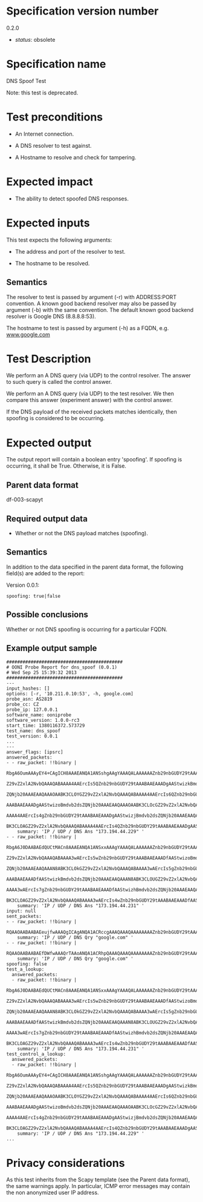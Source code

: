 # Specification version number

0.2.0

* _status_: obsolete

# Specification name

DNS Spoof Test

Note: this test is deprecated.

# Test preconditions

  * An Internet connection.

  * A DNS resolver to test against.

  * A Hostname to resolve and check for tampering.

# Expected impact

  * The ability to detect spoofed DNS responses.

# Expected inputs

This test expects the following arguments:

  * The address and port of the resolver to test.

  * The hostname to be resolved.

## Semantics

The resolver to test is passed by argument (-r) with ADDRESS:PORT convention.
A known good backend resolver may also be passed by argument (-b) with the
same convention.  The default known good backend resolver is Google DNS
(8.8.8.8:53).

The hostname to test is passed by argument (-h) as a FQDN, e.g.
www.google.com

# Test Description

We perform an A DNS query (via UDP) to the control resolver. The answer to
such query is called the control answer.

We perform an A DNS query (via UDP) to the test resolver. We then compare
this answer (experiment answer) with the control answer.

If the DNS payload of the received packets matches identically, then spoofing
is considered to be occurring.

# Expected output

The output report will contain a boolean entry 'spoofing'.  If spoofing is
occurring, it shall be True. Otherwise, it is False.

## Parent data format

df-003-scapyt

## Required output data

  * Whether or not the DNS payload matches (spoofing).

## Semantics

In addition to the data specified in the parent data format, the following
field(s) are added to the report:

Version 0.0.1:

    spoofing: true|false

## Possible conclusions

Whether or not DNS spoofing is occurring for a particular FQDN.

## Example output sample

```
###########################################
# OONI Probe Report for dns_spoof (0.0.1)
# Wed Sep 25 15:39:32 2013
###########################################
---
input_hashes: []
options: [-r, '10.211.0.10:53', -h, google.com]
probe_asn: AS2819
probe_cc: CZ
probe_ip: 127.0.0.1
software_name: ooniprobe
software_version: 1.0.0-rc3
start_time: 1380116372.573729
test_name: dns_spoof
test_version: 0.0.1
...
---
answer_flags: [ipsrc]
answered_packets:
- - raw_packet: !!binary |
      RbgA6OumAAAyEY4+CAgICH8AAAEANQA1ANSshgAAgYAAAQALAAAAAAZnb29nbGUDY29tAAABAAEG
      Z29vZ2xlA2NvbQAAAQABAAAA4AAErcIs5QZnb29nbGUDY29tAAABAAEAAADgAAStwizkBmdvb2ds
      ZQNjb20AAAEAAQAAAOAABK3CLOYGZ29vZ2xlA2NvbQAAAQABAAAA4AAErcIs6QZnb29nbGUDY29t
      AAABAAEAAADgAAStwizoBmdvb2dsZQNjb20AAAEAAQAAAOAABK3CLOcGZ29vZ2xlA2NvbQAAAQAB
      AAAA4AAErcIs4gZnb29nbGUDY29tAAABAAEAAADgAAStwizjBmdvb2dsZQNjb20AAAEAAQAAAOAA
      BK3CLOAGZ29vZ2xlA2NvbQAAAQABAAAA4AAErcIs4QZnb29nbGUDY29tAAABAAEAAADgAAStwizu
    summary: 'IP / UDP / DNS Ans "173.194.44.229" '
- - raw_packet: !!binary |
      RbgA6J0DAABAEdQUCtMACn8AAAEANQA1ANSxxAAAgYAAAQALAAAAAAZnb29nbGUDY29tAAABAAEG
      Z29vZ2xlA2NvbQAAAQABAAAA3wAErcIs5wZnb29nbGUDY29tAAABAAEAAADfAAStwizoBmdvb2ds
      ZQNjb20AAAEAAQAAAN8ABK3CLOkGZ29vZ2xlA2NvbQAAAQABAAAA3wAErcIs5gZnb29nbGUDY29t
      AAABAAEAAADfAAStwizkBmdvb2dsZQNjb20AAAEAAQAAAN8ABK3CLOUGZ29vZ2xlA2NvbQAAAQAB
      AAAA3wAErcIs7gZnb29nbGUDY29tAAABAAEAAADfAAStwizhBmdvb2dsZQNjb20AAAEAAQAAAN8A
      BK3CLOAGZ29vZ2xlA2NvbQAAAQABAAAA3wAErcIs4wZnb29nbGUDY29tAAABAAEAAADfAAStwizi
    summary: 'IP / UDP / DNS Ans "173.194.44.231" '
input: null
sent_packets:
- - raw_packet: !!binary |
      RQAAOAABAABAEeujfwAAAQgICAgANQA1ACRccgAAAQAAAQAAAAAAAAZnb29nbGUDY29tAAABAAE=
    summary: 'IP / UDP / DNS Qry "google.com" '
- - raw_packet: !!binary |
      RQAAOAABAABAEfDWfwAAAQrTAAoANQA1ACRhpQAAAQAAAQAAAAAAAAZnb29nbGUDY29tAAABAAE=
    summary: 'IP / UDP / DNS Qry "google.com" '
spoofing: false
test_a_lookup:
  answered_packets:
  - raw_packet: !!binary |
      RbgA6J0DAABAEdQUCtMACn8AAAEANQA1ANSxxAAAgYAAAQALAAAAAAZnb29nbGUDY29tAAABAAEG
      Z29vZ2xlA2NvbQAAAQABAAAA3wAErcIs5wZnb29nbGUDY29tAAABAAEAAADfAAStwizoBmdvb2ds
      ZQNjb20AAAEAAQAAAN8ABK3CLOkGZ29vZ2xlA2NvbQAAAQABAAAA3wAErcIs5gZnb29nbGUDY29t
      AAABAAEAAADfAAStwizkBmdvb2dsZQNjb20AAAEAAQAAAN8ABK3CLOUGZ29vZ2xlA2NvbQAAAQAB
      AAAA3wAErcIs7gZnb29nbGUDY29tAAABAAEAAADfAAStwizhBmdvb2dsZQNjb20AAAEAAQAAAN8A
      BK3CLOAGZ29vZ2xlA2NvbQAAAQABAAAA3wAErcIs4wZnb29nbGUDY29tAAABAAEAAADfAAStwizi
    summary: 'IP / UDP / DNS Ans "173.194.44.231" '
test_control_a_lookup:
  answered_packets:
  - raw_packet: !!binary |
      RbgA6OumAAAyEY4+CAgICH8AAAEANQA1ANSshgAAgYAAAQALAAAAAAZnb29nbGUDY29tAAABAAEG
      Z29vZ2xlA2NvbQAAAQABAAAA4AAErcIs5QZnb29nbGUDY29tAAABAAEAAADgAAStwizkBmdvb2ds
      ZQNjb20AAAEAAQAAAOAABK3CLOYGZ29vZ2xlA2NvbQAAAQABAAAA4AAErcIs6QZnb29nbGUDY29t
      AAABAAEAAADgAAStwizoBmdvb2dsZQNjb20AAAEAAQAAAOAABK3CLOcGZ29vZ2xlA2NvbQAAAQAB
      AAAA4AAErcIs4gZnb29nbGUDY29tAAABAAEAAADgAAStwizjBmdvb2dsZQNjb20AAAEAAQAAAOAA
      BK3CLOAGZ29vZ2xlA2NvbQAAAQABAAAA4AAErcIs4QZnb29nbGUDY29tAAABAAEAAADgAAStwizu
    summary: 'IP / UDP / DNS Ans "173.194.44.229" '
...
```

# Privacy considerations

As this test inherits from the Scapy template (see the Parent data format),
the same warnings apply. In particular, ICMP error messages may contain the
non anonymized user IP address.
